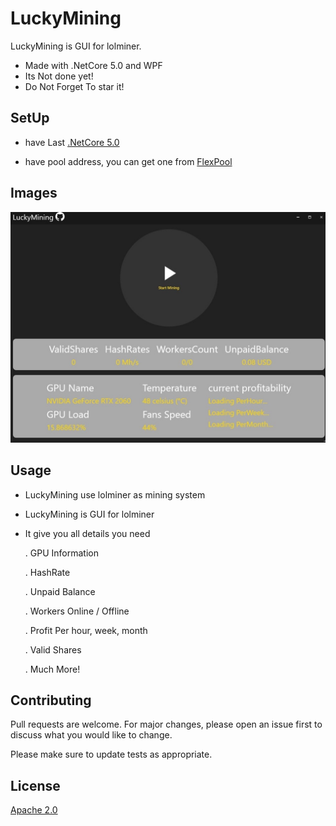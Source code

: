 # LuckyMining

LuckyMining is GUI for lolminer.

- Made with .NetCore 5.0 and WPF 
- Its Not done yet! 
- Do Not Forget To star it!

## SetUp

- have Last [.NetCore 5.0](https://dotnet.microsoft.com/download/dotnet/5.0)

- have pool address, you can get one from [FlexPool](https://www.flexpool.io/)


## Images

![Image](/LuckyMining.jpg?raw=true "LuckyMining")

## Usage

- LuckyMining use lolminer as mining system 
- LuckyMining is GUI for lolminer 
- It give you all details you need
   
  . GPU Information

  . HashRate

  . Unpaid Balance

  . Workers Online / Offline
  
  . Profit Per hour, week, month
  
  . Valid Shares
  
   . Much More!



## Contributing
Pull requests are welcome. For major changes, please open an issue first to discuss what you would like to change.

Please make sure to update tests as appropriate.

## License
[Apache 2.0](https://www.apache.org/licenses/LICENSE-2.0)
